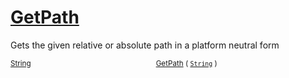 # [GetPath](./IOExtensions-100663401.md)

Gets the given relative or absolute path in a platform neutral form

<sub>[String](https://docs.microsoft.com/en-us/dotnet/api/System.String)</sub><img width=200/><sub>[GetPath](./IOExtensions-100663401.md) ( [`String`](https://docs.microsoft.com/en-us/dotnet/api/System.String) )</sub><br>


